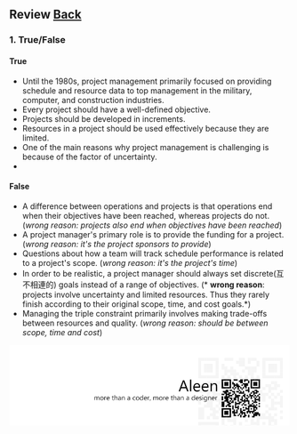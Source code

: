 ## Review	[Back](./../projectManagement.md)

### 1. True/False

#### True

- Until the 1980s, project management primarily focused on providing schedule and resource data to top management in the military, computer, and construction industries.
- Every project should have a well-defined objective.
- Projects should be developed in increments.
- Resources in a project should be used effectively because they are limited.
- One of the main reasons why project management is challenging is because of the factor of uncertainty.
- 

#### False

- A difference between operations and projects is that operations end when their objectives have been reached, whereas projects do not. (*wrong reason: projects also end when objectives have been reached*)
- A project manager's primary role is to provide the funding for a project. (*wrong reason: it's the project sponsors to provide*)
- Questions about how a team will track schedule performance is related to a project's scope. (*wrong reason: it's the project's time*)
- In order to be realistic, a project manager should always set discrete(互不相連的) goals instead of a range of objectives. (* **wrong reason**: projects involve uncertainty and limited resources. Thus they rarely finish according to their original scope, time, and cost goals.*)
- Managing the triple constraint primarily involves making trade-offs between resources and quality. (*wrong reason: should be between scope, time and cost*)

<a href="http://aleen42.github.io/" target="_blank" ><img src="./../../pic/tail.gif"></a>

